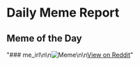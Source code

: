 # Daily Meme Report

## Meme of the Day
"### me_irl\n\n![Meme](https://i.redd.it/lfk9zw3we8me1.png)\n\n[View on Reddit](https://redd.it/1j1lr15)"
